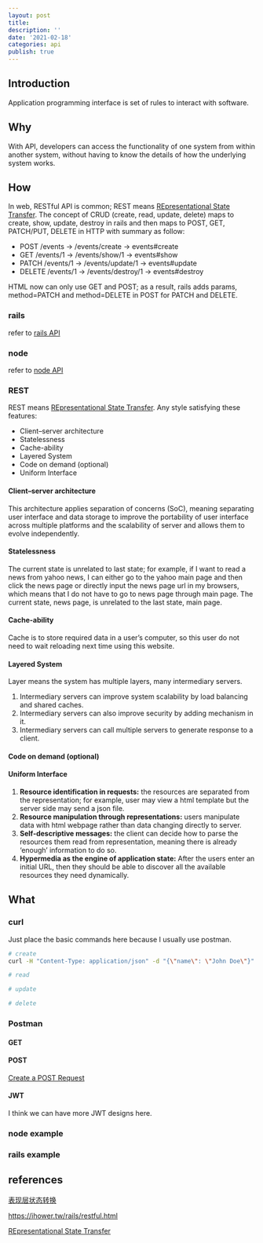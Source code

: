 ```yaml
---
layout: post
title:
description: ''
date: '2021-02-18'
categories: api
publish: true
---
```


## Introduction

Application programming interface is set of rules to interact with software.

## Why

With API, developers can access the functionality of one system from within another system, without having to know the details of how the underlying system works.

## How

In web, RESTful API is common; REST means [REpresentational State Transfer](https://en.wikipedia.org/wiki/Representational_state_transfer). The concept of CRUD (create, read, update, delete) maps to create, show, update, destroy in rails and then maps to POST, GET, PATCH/PUT, DELETE in HTTP with summary as follow:

* POST /events -> /events/create -> events#create
* GET /events/1 -> /events/show/1 -> events#show
* PATCH /events/1 -> /events/update/1 -> events#update
* DELETE /events/1 -> /events/destroy/1 -> events#destroy

HTML now can only use GET and POST; as a result, rails adds params, method=PATCH and method=DELETE in POST for PATCH and DELETE.

### rails

refer to [rails API]({{site.baseurl}}/rails/2022/02/05/routes.html)

### node

refer to [node API](http://localhost:4000/blog/node/2022/12/30/overview.html#restful-api)

### REST

REST means [REpresentational State Transfer](https://en.wikipedia.org/wiki/Representational_state_transfer). Any style satisfying these features:

* Client–server architecture
* Statelessness
* Cache-ability
* Layered System
* Code on demand (optional)
* Uniform Interface

#### Client–server architecture

This architecture applies separation of concerns (SoC), meaning separating user interface and data storage to improve the portability of user interface across multiple platforms and the scalability of server and allows them to evolve independently.

#### Statelessness

The current state is unrelated to last state; for example, if I want to read a news from yahoo news, I can either go to the yahoo main page and then click the news page or directly input the news page url in my browsers, which means that I do not have to go to news page through main page. The current state, news page, is unrelated to the last state, main page.

#### Cache-ability

Cache is to store required data in a user’s computer, so this user do not need to wait reloading next time using this website.

#### Layered System

Layer means the system has multiple layers, many intermediary servers.

1. Intermediary servers can improve system scalability by load balancing and shared caches.
2. Intermediary servers can also improve security by adding mechanism in it.
3. Intermediary servers can call multiple servers to generate response to a client.

#### Code on demand (optional)

#### Uniform Interface

1. **Resource identification in requests:** the resources are separated from the representation; for example, user may view a html template but the server side may send a json file.
2. **Resource manipulation through representations:** users manipulate data with html webpage rather than data changing directly to server.
3. **Self-descriptive messages:** the client can decide how to parse the resources them read from representation, meaning there is already ‘enough’ information to do so.
4. **Hypermedia as the engine of application state:** After the users enter an initial URL, then they should be able to discover all the available resources they need dynamically.

## What

### curl

Just place the basic commands here because I usually use postman.

```bash
# create
curl -H "Content-Type: application/json" -d "{\"name\": \"John Doe\"}" localhost:8080/api/students

# read

# update

# delete
```

### Postman

#### GET

#### POST

[Create a POST Request](https://www.tutorialspoint.com/postman/postman_post_requests.htm)

#### JWT

I think we can have more JWT designs here.

### node example

### rails example

## references

[表现层状态转换](https://zh.wikipedia.org/wiki/%E8%A1%A8%E7%8E%B0%E5%B1%82%E7%8A%B6%E6%80%81%E8%BD%AC%E6%8D%A2)

https://ihower.tw/rails/restful.html

[REpresentational State Transfer](https://en.wikipedia.org/wiki/Representational_state_transfer)